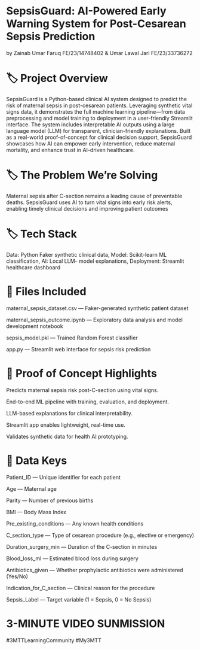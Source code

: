 # SepsisGuard: AI-Powered Early Warning System for Post-Cesarean Sepsis Prediction
by Zainab Umar Faruq FE/23/14748402 &  Umar Lawal Jari FE/23/33736272

# 🏷️ Project Overview
SepsisGuard is a Python-based clinical AI system designed to predict the risk of maternal sepsis in post-cesarean patients. Leveraging synthetic vital signs data, it demonstrates the full machine learning pipeline—from data preprocessing and model training to deployment in a user-friendly Streamlit interface.
The system includes interpretable AI outputs using a large language model (LLM) for transparent, clinician-friendly explanations. Built as a real-world proof-of-concept for clinical decision support, SepsisGuard showcases how AI can empower early intervention, reduce maternal mortality, and enhance trust in AI-driven healthcare.

# 🏷️ The Problem We’re Solving
Maternal sepsis after C-section remains a leading cause of preventable deaths. SepsisGuard uses AI to turn vital signs into early risk alerts, enabling timely clinical decisions and improving patient outcomes

# 🏷️ Tech Stack
Data: Python Faker synthetic clinical data, Model: Scikit-learn ML classification,  AI: Local LLM- model explanations,  Deployment: Streamlit healthcare dashboard

# 📁 Files Included
maternal_sepsis_dataset.csv — Faker-generated synthetic patient dataset

maternal_sepsis_outcome.ipynb — Exploratory data analysis and model development notebook

sepsis_model.pkl — Trained Random Forest classifier

app.py — Streamlit web interface for sepsis risk prediction


# 🧪 Proof of Concept Highlights
Predicts maternal sepsis risk post-C-section using vital signs.

End-to-end ML pipeline with training, evaluation, and deployment.

LLM-based explanations for clinical interpretability.

Streamlit app enables lightweight, real-time use.

Validates synthetic data for health AI prototyping.

# 🔑 Data Keys
Patient_ID — Unique identifier for each patient

Age — Maternal age

Parity — Number of previous births

BMI — Body Mass Index

Pre_existing_conditions — Any known health conditions

C_section_type — Type of cesarean procedure (e.g., elective or emergency)

Duration_surgery_min — Duration of the C-section in minutes

Blood_loss_ml — Estimated blood loss during surgery

Antibiotics_given — Whether prophylactic antibiotics were administered (Yes/No)

Indication_for_C_section — Clinical reason for the procedure

Sepsis_Label — Target variable (1 = Sepsis, 0 = No Sepsis)




# 3-MINUTE VIDEO SUNMISSION


#3MTTLearningCommunity #My3MTT
